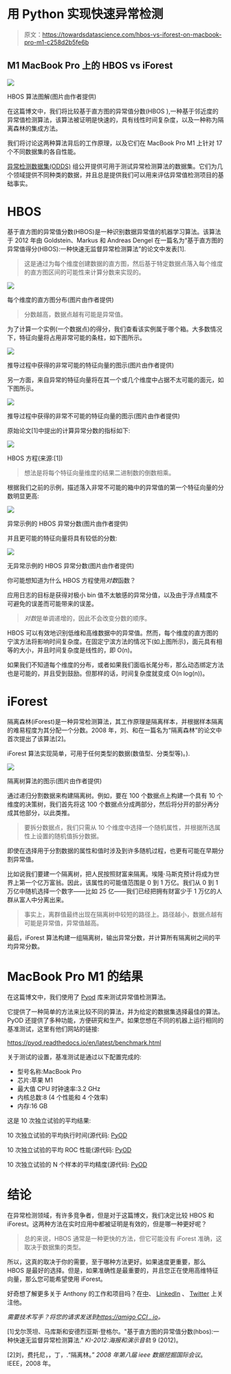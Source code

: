 # 用 Python 实现快速异常检测

> 原文：<https://towardsdatascience.com/hbos-vs-iforest-on-macbook-pro-m1-c258d2b5fe6b>

## M1 MacBook Pro 上的 HBOS vs iForest

![](img/ccae02a49b9da767ce4e8af5fd6a35ad.png)

HBOS 算法图解(图片由作者提供)

在这篇博文中，我们将比较基于直方图的异常值分数(HBOS ),一种基于邻近度的异常值检测算法，该算法被证明是快速的，具有线性时间复杂度，以及一种称为隔离森林的集成方法。

我们将讨论这两种算法背后的工作原理，以及它们在 MacBook Pro M1 上针对 17 个不同数据集的各自性能。

[异常检测数据集(ODDS)](http://odds.cs.stonybrook.edu/) 组公开提供可用于测试异常检测算法的数据集。它们为几个领域提供不同种类的数据，并且总是提供我们可以用来评估异常值检测项目的基础事实。

# HBOS

基于直方图的异常值分数(HBOS)是一种识别数据异常值的机器学习算法。该算法于 2012 年由 Goldstein、Markus 和 Andreas Dengel 在一篇名为“基于直方图的异常值得分(HBOS):一种快速无监督异常检测算法”的论文中发表[1].

> 这是通过为每个维度创建数据的直方图，然后基于特定数据点落入每个维度的直方图区间的可能性来计算分数来实现的。

![](img/cf798f36653483cb8b770adb5a2b0155.png)

每个维度的直方图分布(图片由作者提供)

> 分数越高，数据点越有可能是异常值。

为了计算一个实例(一个数据点)的得分，我们查看该实例属于哪个箱。大多数情况下，特征向量将占用非常可能的条柱，如下图所示。

![](img/6d3d396aae152a7b4712dc031a85c7dd.png)

推导过程中获得的非常可能的特征向量的图示(图片由作者提供)

另一方面，来自异常的特征向量将在其一个或几个维度中占据不太可能的面元，如下图所示。

![](img/3f58c0a8eca3a703dc7468f5c0fed0a8.png)

推导过程中获得的非常不可能的特征向量的图示(图片由作者提供)

原始论文[1]中提出的计算异常分数的指标如下:

![](img/aba1b8fc31a8b79b3259f20722cbfbeb.png)

HBOS 方程(来源:[1])

> 想法是将每个特征向量维度的结果二进制数的倒数相乘。

根据我们之前的示例，描述落入非常不可能的箱中的异常值的第一个特征向量的分数明显更高:

![](img/e4315f957452b33f5e478e01debb97c6.png)

异常示例的 HBOS 异常分数(图片由作者提供)

并且更可能的特征向量将具有较低的分数:

![](img/e544239b2e3f89c1d88651f695d4cd68.png)

无异常示例的 HBOS 异常分数(图片由作者提供)

你可能想知道为什么 HBOS 方程使用*对数*函数？

应用日志的目标是获得对极小 bin 值不太敏感的异常分值，以及由于浮点精度不可避免的误差而可能带来的误差。

> *对数*是单调递增的，因此不会改变分数的顺序。

HBOS 可以有效地识别低维和高维数据中的异常值。然而，每个维度的直方图的宁滨方法将影响时间复杂度。在固定宁滨方法的情况下(如上图所示)，面元具有相等的大小，并且时间复杂度是线性的，即 O(n)。

如果我们不知道每个维度的分布，或者如果我们面临长尾分布，那么动态绑定方法也是可能的，并且受到鼓励。但那样的话，时间复杂度就变成 O(n log(n))。

# iForest

隔离森林(iForest)是一种异常检测算法，其工作原理是隔离样本，并根据样本隔离的难易程度为其分配一个分数。2008 年，刘、和在一篇名为“隔离森林”的论文中首次提出了该算法[2]。

iForest 算法实现简单，可用于任何类型的数据(数值型、分类型等)。).

![](img/41c2b8aae9cb0e26e6fcb6c892ddab97.png)

隔离树算法的图示(图片由作者提供)

通过递归分割数据来构建隔离树。例如，要在 100 个数据点上构建一个具有 10 个维度的决策树，我们首先将这 100 个数据点分成两部分，然后将分开的部分再分成其他部分，以此类推。

> 要拆分数据点，我们只需从 10 个维度中选择一个随机属性，并根据所选属性上设置的随机值拆分数据。

即使在选择用于分割数据的属性和值时涉及到许多随机过程，也更有可能在早期分割异常值。

比如说我们要建一个隔离树，把人民按照财富来隔离。埃隆·马斯克预计将成为世界上第一个亿万富翁。因此，该属性的可能值范围是 0 到 1 万亿。我们从 0 到 1 万亿中随机选择一个数字——比如 25 亿——我们已经把拥有财富少于 1 万亿的人群从富人中分离出来。

> 事实上，离群值最终出现在隔离树中较短的路径上。路径越小，数据点越有可能是异常值，异常值越高。

最后，iForest 算法构建一组隔离树，输出异常分数，并计算所有隔离树之间的平均异常分数。

# MacBook Pro M1 的结果

在这篇博文中，我们使用了 [Pyod](https://pyod.readthedocs.io/en/latest/) 库来测试异常值检测算法。

它提供了一种简单的方法来比较不同的算法，并为给定的数据集选择最佳的算法。PyOD 还提供了多种功能，方便研究和生产。如果您想在不同的机器上运行相同的基准测试，这里有他们网站的链接:

<https://pyod.readthedocs.io/en/latest/benchmark.html>  

关于测试的设置，基准测试是通过以下配置完成的:

*   型号名称:MacBook Pro
*   芯片:苹果 M1
*   最大值 CPU 时钟速率:3.2 GHz
*   内核总数:8 (4 个性能和 4 个效率)
*   内存:16 GB

这是 10 次独立试验的平均结果:

10 次独立试验的平均执行时间(源代码: [PyOD](https://pyod.readthedocs.io/en/latest/benchmark.html)

10 次独立试验的平均 ROC 性能(源代码: [PyOD](https://pyod.readthedocs.io/en/latest/benchmark.html)

10 次独立试验的 N 个样本的平均精度(源代码: [PyOD](https://pyod.readthedocs.io/en/latest/benchmark.html)

# 结论

在异常检测领域，有许多竞争者，但是对于这篇博文，我们决定比较 HBOS 和 iForest。这两种方法在实时应用中都被证明是有效的，但是哪一种更好呢？

> 总的来说，HBOS 通常是一种更快的方法，但它可能没有 iForest 准确，这取决于数据集的类型。

所以，这真的取决于你的需要，至于哪种方法更好。如果速度更重要，那么 HBOS 是最好的选择。但是，如果准确性是最重要的，并且您正在使用高维特征向量，那么您可能希望使用 iForest。

好奇想了解更多关于 Anthony 的工作和项目吗？在[中](https://medium.com/@anthonycvn)、 [LinkedIn](https://www.linkedin.com/in/anthonycavin/) 、 [Twitter](https://twitter.com/Anthony66333223) 上关注他。

*需要技术写手？将您的请求发送到*[*https://amigo CCI . io*](https://amigocci.io/blog/mlops-at-medium-scale/)*。*

[1]戈尔茨坦、马库斯和安德烈亚斯·登格尔。"基于直方图的异常值分数(hbos):一种快速无监督异常检测算法." *KI-2012:海报和演示音轨* 9 (2012)。

[2]刘，费托尼，，丁，.“隔离林。” *2008 年第八届 ieee 数据挖掘国际会议*。IEEE，2008 年。
